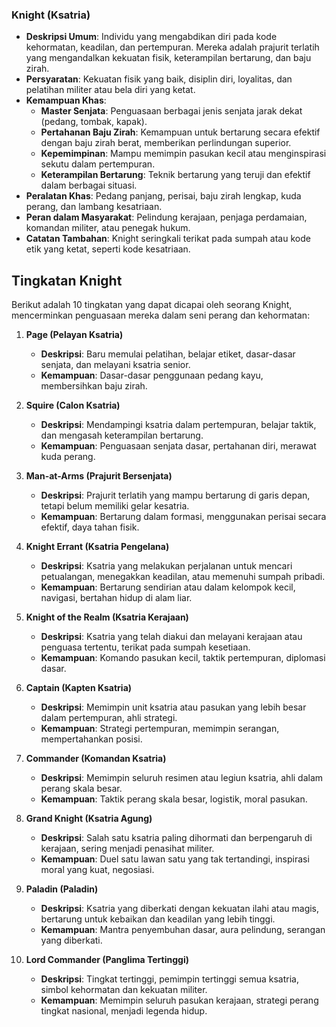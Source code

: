 ### Knight (Ksatria)

*   **Deskripsi Umum**: Individu yang mengabdikan diri pada kode kehormatan, keadilan, dan pertempuran. Mereka adalah prajurit terlatih yang mengandalkan kekuatan fisik, keterampilan bertarung, dan baju zirah.
*   **Persyaratan**: Kekuatan fisik yang baik, disiplin diri, loyalitas, dan pelatihan militer atau bela diri yang ketat.
*   **Kemampuan Khas**:
    *   **Master Senjata**: Penguasaan berbagai jenis senjata jarak dekat (pedang, tombak, kapak).
    *   **Pertahanan Baju Zirah**: Kemampuan untuk bertarung secara efektif dengan baju zirah berat, memberikan perlindungan superior.
    *   **Kepemimpinan**: Mampu memimpin pasukan kecil atau menginspirasi sekutu dalam pertempuran.
    *   **Keterampilan Bertarung**: Teknik bertarung yang teruji dan efektif dalam berbagai situasi.
*   **Peralatan Khas**: Pedang panjang, perisai, baju zirah lengkap, kuda perang, dan lambang kesatriaan.
*   **Peran dalam Masyarakat**: Pelindung kerajaan, penjaga perdamaian, komandan militer, atau penegak hukum.
*   **Catatan Tambahan**: Knight seringkali terikat pada sumpah atau kode etik yang ketat, seperti kode kesatriaan.

## Tingkatan Knight

Berikut adalah 10 tingkatan yang dapat dicapai oleh seorang Knight, mencerminkan penguasaan mereka dalam seni perang dan kehormatan:

1.  **Page (Pelayan Ksatria)**
    *   **Deskripsi**: Baru memulai pelatihan, belajar etiket, dasar-dasar senjata, dan melayani ksatria senior.
    *   **Kemampuan**: Dasar-dasar penggunaan pedang kayu, membersihkan baju zirah.

2.  **Squire (Calon Ksatria)**
    *   **Deskripsi**: Mendampingi ksatria dalam pertempuran, belajar taktik, dan mengasah keterampilan bertarung.
    *   **Kemampuan**: Penguasaan senjata dasar, pertahanan diri, merawat kuda perang.

3.  **Man-at-Arms (Prajurit Bersenjata)**
    *   **Deskripsi**: Prajurit terlatih yang mampu bertarung di garis depan, tetapi belum memiliki gelar kesatria.
    *   **Kemampuan**: Bertarung dalam formasi, menggunakan perisai secara efektif, daya tahan fisik.

4.  **Knight Errant (Ksatria Pengelana)**
    *   **Deskripsi**: Ksatria yang melakukan perjalanan untuk mencari petualangan, menegakkan keadilan, atau memenuhi sumpah pribadi.
    *   **Kemampuan**: Bertarung sendirian atau dalam kelompok kecil, navigasi, bertahan hidup di alam liar.

5.  **Knight of the Realm (Ksatria Kerajaan)**
    *   **Deskripsi**: Ksatria yang telah diakui dan melayani kerajaan atau penguasa tertentu, terikat pada sumpah kesetiaan.
    *   **Kemampuan**: Komando pasukan kecil, taktik pertempuran, diplomasi dasar.

6.  **Captain (Kapten Ksatria)**
    *   **Deskripsi**: Memimpin unit ksatria atau pasukan yang lebih besar dalam pertempuran, ahli strategi.
    *   **Kemampuan**: Strategi pertempuran, memimpin serangan, mempertahankan posisi.

7.  **Commander (Komandan Ksatria)**
    *   **Deskripsi**: Memimpin seluruh resimen atau legiun ksatria, ahli dalam perang skala besar.
    *   **Kemampuan**: Taktik perang skala besar, logistik, moral pasukan.

8.  **Grand Knight (Ksatria Agung)**
    *   **Deskripsi**: Salah satu ksatria paling dihormati dan berpengaruh di kerajaan, sering menjadi penasihat militer.
    *   **Kemampuan**: Duel satu lawan satu yang tak tertandingi, inspirasi moral yang kuat, negosiasi.

9.  **Paladin (Paladin)**
    *   **Deskripsi**: Ksatria yang diberkati dengan kekuatan ilahi atau magis, bertarung untuk kebaikan dan keadilan yang lebih tinggi.
    *   **Kemampuan**: Mantra penyembuhan dasar, aura pelindung, serangan yang diberkati.

10. **Lord Commander (Panglima Tertinggi)**
    *   **Deskripsi**: Tingkat tertinggi, pemimpin tertinggi semua ksatria, simbol kehormatan dan kekuatan militer.
    *   **Kemampuan**: Memimpin seluruh pasukan kerajaan, strategi perang tingkat nasional, menjadi legenda hidup.
